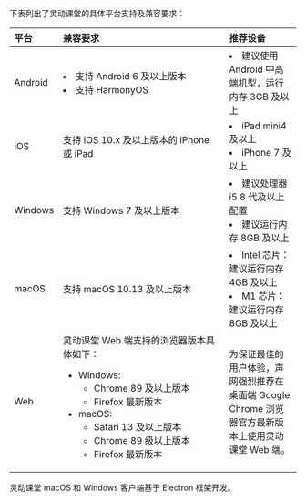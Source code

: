 下表列出了灵动课堂的具体平台支持及兼容要求：

| 平台    | <span style="white-space:nowrap;">兼容要求&emsp;&emsp;&emsp;&emsp;&emsp;&emsp;&emsp;&emsp;&emsp;&emsp;&emsp;&emsp;&emsp;</span>                                                                                                                                                                                                                                                                                                                                          | 推荐设备                                                                                                                                                                                                                                                     |
| :------ | :----------------------------------------------------------------------------------------------------------------------------------------------------------------------------------------------------------------------------------------------------------------------------------------------------------------------------------------------------------------------------------------------------------------------------------------------------------------------- | :----------------------------------------------------------------------------------------------------------------------------------------------------------------------------------------------------------------------------------------------------------- |
| Android | <li>支持 Android 6 及以上版本</li><li>支持 HarmonyOS</li>                                                                                                                                                                                                                                                                                                                                                                                                                | <li>建议使用 Android 中高端机型，运行内存 3GB 及以上</li>                                                                                                                                                                                                    |
| iOS     | 支持 iOS 10.x 及以上版本的 iPhone 或 iPad                                                                                                                                                                                                                                                                                                                                                                                                                                | <li>iPad mini4 及以上</li><li>iPhone 7 及以上</li>                                                                                                                                                                                                           |
| Windows | 支持 Windows 7 及以上版本                                                                                                                                                                                                                                                                                                                                                                                                                                                | <li>建议处理器 i5 8 代及以上配置</li><li>建议运行内存 8GB 及以上</li>                                                                                                                                                                                        |
| macOS   | 支持 macOS 10.13 及以上版本                                                                                                                                                                                                                                                                                                                                                                                                                                              | <li>Intel 芯片：建议运行内存 4GB 及以上</li><li>M1 芯片：建议运行内存 8GB 及以上</li>                                                                                                                                                                        |
| Web     | 灵动课堂 Web 端支持的浏览器版本具体如下：<ul><li>Windows:<ul><li>Chrome 89 及以上版本</li><li>Firefox 最新版本</li></ul><li>macOS:<ul><li>Safari 13 及以上版本</li><li>Chrome 89 级以上版本</li><li>Firefox 最新版本</li></ul></li></ul> | 为保证最佳的用户体验，声网强烈推荐在桌面端 Google Chrome 浏览器官方最新版本上使用灵动课堂 Web 端。 |

<div class="alert info">灵动课堂 macOS 和 Windows 客户端基于 Electron 框架开发。</div>
